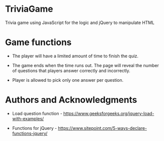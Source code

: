 # TriviaGame
Trivia game using JavaScript for the logic and jQuery to manipulate HTML

# Game functions 
 * The player will have a limited amount of time to finish the quiz. 

  * The game ends when the time runs out. The page will reveal the number of questions that players answer correctly and incorrectly.

* Player is allowed to pick only one answer per question.

# Authors and Acknowledgments 
* Load question function - https://www.geeksforgeeks.org/jquery-load-with-examples/

* Functions for jQuery - https://www.sitepoint.com/5-ways-declare-functions-jquery/ 


